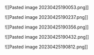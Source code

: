 
![[Pasted image 20230425190053.png]]

![[Pasted image 20230425190237.png]]

![[Pasted image 20230425190356.png]]

![[Pasted image 20230425190432.png]]

![[Pasted image 20230425190812.png]]


